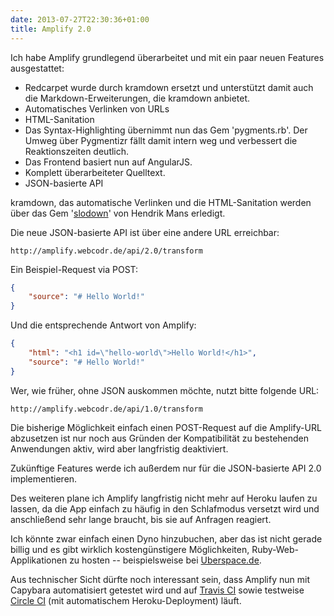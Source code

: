 ```yaml
---
date: 2013-07-27T22:30:36+01:00
title: Amplify 2.0
---
```

Ich habe Amplify grundlegend überarbeitet und mit ein paar neuen Features ausgestattet:

- Redcarpet wurde durch kramdown ersetzt und unterstützt damit auch die Markdown-Erweiterungen, die kramdown anbietet.
- Automatisches Verlinken von URLs
- HTML-Sanitation
- Das Syntax-Highlighting übernimmt nun das Gem 'pygments.rb'. Der Umweg über Pygmentizr fällt damit intern weg und verbessert die Reaktionszeiten deutlich.
- Das Frontend basiert nun auf AngularJS.
- Komplett überarbeiteter Quelltext.
- JSON-basierte API

kramdown, das automatische Verlinken und die HTML-Sanitation werden über das Gem '[slodown](https://github.com/hmans/slodown)' von Hendrik Mans erledigt.

Die neue JSON-basierte API ist über eine andere URL erreichbar:

`http://amplify.webcodr.de/api/2.0/transform`

Ein Beispiel-Request via POST:

~~~ json
{
 	"source": "# Hello World!"
}
~~~

Und die entsprechende Antwort von Amplify:

~~~ json
{
	"html": "<h1 id=\"hello-world\">Hello World!</h1>",
 	"source": "# Hello World!"
}
~~~

Wer, wie früher, ohne JSON auskommen möchte, nutzt bitte folgende URL:

`http://amplify.webcodr.de/api/1.0/transform`

Die bisherige Möglichkeit einfach einen POST-Request auf die Amplify-URL abzusetzen ist nur noch aus Gründen der Kompatibilität zu bestehenden Anwendungen aktiv, wird aber langfristig deaktiviert.

Zukünftige Features werde ich außerdem nur für die JSON-basierte API 2.0 implementieren.

Des weiteren plane ich Amplify langfristig nicht mehr auf Heroku laufen zu lassen, da die App einfach zu häufig in den Schlafmodus versetzt wird und anschließend sehr lange braucht, bis sie auf Anfragen reagiert.

Ich könnte zwar einfach einen Dyno hinzubuchen, aber das ist nicht gerade billig und es gibt wirklich kostengünstigere Möglichkeiten, Ruby-Web-Applikationen zu hosten -- beispielsweise bei [Uberspace.de](https://uberspace.de/).

Aus technischer Sicht dürfte noch interessant sein, dass Amplify nun mit Capybara automatisiert getestet wird und auf [Travis CI](https://travis-ci.org/WebCodr/Amplify) sowie testweise [Circle CI](https://circleci.com/) (mit automatischem Heroku-Deployment) läuft.
